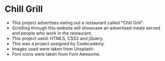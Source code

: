 # Chill Grill

- This project advertises eating out a restaurant called "Chill Grill".
- Scrolling through this website will showcase an advertised meals served and people who work in the restaurant.
- This project used: HTML5, CSS3 and jQuery.
- This was a project assigned by Codecademy.
- Images used were taken from Unsplash.
- Font icons were taken from Font Awesome.
